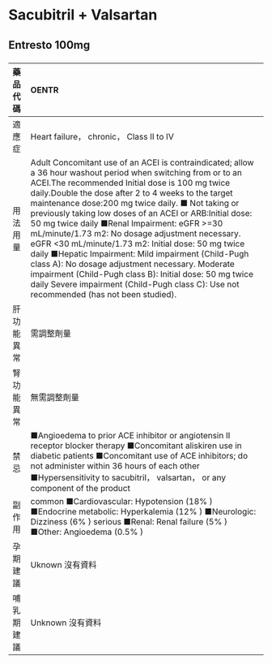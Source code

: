 # Sacubitril + Valsartan

## Entresto 100mg

##### 

| 藥品代碼   | OENTR                                                                                                                                                                                                                                                                                                                                                                                                                                                                                                                                                                                                                                                                                                                                                             |
|:-----------|:------------------------------------------------------------------------------------------------------------------------------------------------------------------------------------------------------------------------------------------------------------------------------------------------------------------------------------------------------------------------------------------------------------------------------------------------------------------------------------------------------------------------------------------------------------------------------------------------------------------------------------------------------------------------------------------------------------------------------------------------------------------|
| 適應症     | Heart failure， chronic， Class II to IV                                                                                                                                                                                                                                                                                                                                                                                                                                                                                                                                                                                                                                                                                                                          |
| 用法用量   | Adult Concomitant use of an ACEI is contraindicated; allow a 36 hour washout period when switching from or to an ACEI.The recommended Initial dose is 100 mg twice daily.Double the dose after 2 to 4 weeks to the target maintenance dose:200 mg twice daily. ■ Not taking or previously taking low doses of an ACEI or ARB:Initial dose: 50 mg twice daily ■Renal Impairment: eGFR >=30 mL/minute/1.73 m2: No dosage adjustment necessary. eGFR <30 mL/minute/1.73 m2: Initial dose: 50 mg twice daily ■Hepatic Impairment: Mild impairment (Child-Pugh class A): No dosage adjustment necessary. Moderate impairment (Child-Pugh class B): Initial dose: 50 mg twice daily Severe impairment (Child-Pugh class C): Use not recommended (has not been studied). |
| 肝功能異常 | 需調整劑量                                                                                                                                                                                                                                                                                                                                                                                                                                                                                                                                                                                                                                                                                                                                                        |
| 腎功能異常 | 無需調整劑量                                                                                                                                                                                                                                                                                                                                                                                                                                                                                                                                                                                                                                                                                                                                                      |
| 禁忌       | ■Angioedema to prior ACE inhibitor or angiotensin II receptor blocker therapy ■Concomitant aliskiren use in diabetic patients ■Concomitant use of ACE inhibitors; do not administer within 36 hours of each other ■Hypersensitivity to sacubitril， valsartan， or any component of the product                                                                                                                                                                                                                                                                                                                                                                                                                                                                   |
| 副作用     | common ■Cardiovascular: Hypotension (18% ) ■Endocrine metabolic: Hyperkalemia (12% ) ■Neurologic: Dizziness (6% ) serious ■Renal: Renal failure (5% ) ■Other: Angioedema (0.5% )                                                                                                                                                                                                                                                                                                                                                                                                                                                                                                                                                                                  |
| 孕期建議   | Uknown 沒有資料                                                                                                                                                                                                                                                                                                                                                                                                                                                                                                                                                                                                                                                                                                                                                   |
| 哺乳期建議 | Unknown 沒有資料                                                                                                                                                                                                                                                                                                                                                                                                                                                                                                                                                                                                                                                                                                                                                  |


